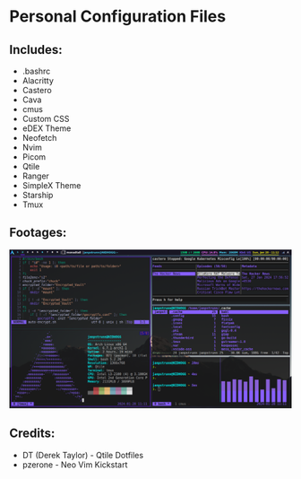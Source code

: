# Personal Configuration Files
## Includes:
- .bashrc
- Alacritty
- Castero
- Cava
- cmus
- Custom CSS
- eDEX Theme
- Neofetch
- Nvim
- Picom
- Qtile
- Ranger
- SimpleX Theme
- Starship
- Tmux
## Footages:
![footage](https://github.com/janpstrunn/config-files/blob/main/footage.png)
## Credits:
- DT (Derek Taylor) - Qtile Dotfiles
- pzerone - Neo Vim Kickstart
